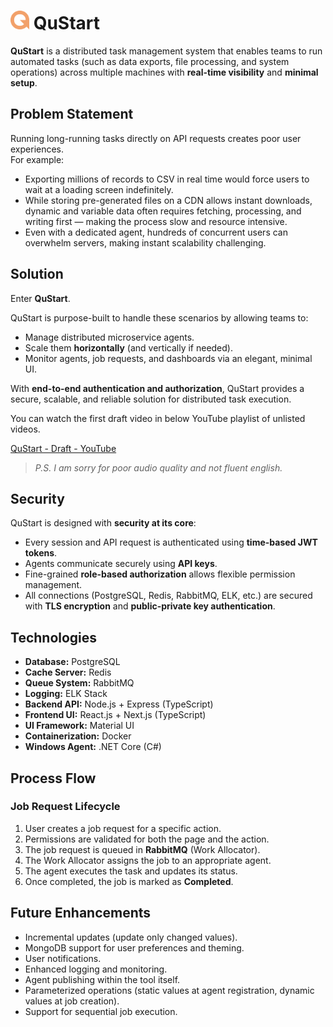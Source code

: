 ﻿# <img src="https://raw.githubusercontent.com/krishnatamakuwala/QuStart/refs/heads/main/logo.png" alt="logo" width="30"/> QuStart

**QuStart** is a distributed task management system that enables teams to run automated tasks (such as data exports, file processing, and system operations) across multiple machines with **real-time visibility** and **minimal setup**.

## Problem Statement
Running long-running tasks directly on API requests creates poor user experiences.  
For example:

- Exporting millions of records to CSV in real time would force users to wait at a loading screen indefinitely.
- While storing pre-generated files on a CDN allows instant downloads, dynamic and variable data often requires fetching, processing, and writing first — making the process slow and resource intensive.
- Even with a dedicated agent, hundreds of concurrent users can overwhelm servers, making instant scalability challenging.

## Solution
Enter **QuStart**.

QuStart is purpose-built to handle these scenarios by allowing teams to:
- Manage distributed microservice agents.
- Scale them **horizontally** (and vertically if needed).
- Monitor agents, job requests, and dashboards via an elegant, minimal UI.

With **end-to-end authentication and authorization**, QuStart provides a secure, scalable, and reliable solution for distributed task execution.

You can watch the first draft video in below YouTube playlist of unlisted videos.

[QuStart - Draft - YouTube](https://youtube.com/playlist?list=PLcAuwLF81BJt_6T_ddVctixhTMwmaozNU&si=deLL6R_Rj2GrDAK8)

> *P.S. I am sorry for poor audio quality and not fluent english.*

## Security
QuStart is designed with **security at its core**:

- Every session and API request is authenticated using **time-based JWT tokens**.
- Agents communicate securely using **API keys**.
- Fine-grained **role-based authorization** allows flexible permission management.
- All connections (PostgreSQL, Redis, RabbitMQ, ELK, etc.) are secured with **TLS encryption** and **public-private key authentication**.

## Technologies
- **Database:** PostgreSQL
- **Cache Server:** Redis
- **Queue System:** RabbitMQ
- **Logging:** ELK Stack
- **Backend API:** Node.js + Express (TypeScript)
- **Frontend UI:** React.js + Next.js (TypeScript)
- **UI Framework:** Material UI
- **Containerization:** Docker
- **Windows Agent:** .NET Core (C#)

## Process Flow
### Job Request Lifecycle
1. User creates a job request for a specific action.
2. Permissions are validated for both the page and the action.
3. The job request is queued in **RabbitMQ** (Work Allocator).
4. The Work Allocator assigns the job to an appropriate agent.
5. The agent executes the task and updates its status.
6. Once completed, the job is marked as **Completed**.

## Future Enhancements
- Incremental updates (update only changed values).
- MongoDB support for user preferences and theming.
- User notifications.
- Enhanced logging and monitoring.
- Agent publishing within the tool itself.
- Parameterized operations (static values at agent registration, dynamic values at job creation).
- Support for sequential job execution.
